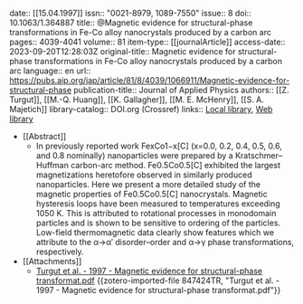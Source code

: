 date:: [[15.04.1997]]
issn:: "0021-8979, 1089-7550"
issue:: 8
doi:: 10.1063/1.364887
title:: @Magnetic evidence for structural-phase transformations in Fe-Co alloy nanocrystals produced by a carbon arc
pages:: 4039-4041
volume:: 81
item-type:: [[journalArticle]]
access-date:: 2023-09-20T12:28:03Z
original-title:: Magnetic evidence for structural-phase transformations in Fe-Co alloy nanocrystals produced by a carbon arc
language:: en
url:: https://pubs.aip.org/jap/article/81/8/4039/1066911/Magnetic-evidence-for-structural-phase
publication-title:: Journal of Applied Physics
authors:: [[Z. Turgut]], [[M.-Q. Huang]], [[K. Gallagher]], [[M. E. McHenry]], [[S. A. Majetich]]
library-catalog:: DOI.org (Crossref)
links:: [Local library](zotero://select/library/items/55L5A9EU), [Web library](https://www.zotero.org/users/9628799/items/55L5A9EU)

- [[Abstract]]
	- In previously reported work FexCo1−x[C] (x=0.0, 0.2, 0.4, 0.5, 0.6, and 0.8 nominally) nanoparticles were prepared by a Kratschmer–Huffman carbon-arc method. Fe0.5Co0.5[C] exhibited the largest magnetizations heretofore observed in similarly produced nanoparticles. Here we present a more detailed study of the magnetic properties of Fe0.5Co0.5[C] nanocrystals. Magnetic hysteresis loops have been measured to temperatures exceeding 1050 K. This is attributed to rotational processes in monodomain particles and is shown to be sensitive to ordering of the particles. Low-field thermomagnetic data clearly show features which we attribute to the α→α′ disorder–order and α→γ phase transformations, respectively.
- [[Attachments]]
	- [Turgut et al. - 1997 - Magnetic evidence for structural-phase transformat.pdf](zotero://select/library/items/847424TR) {{zotero-imported-file 847424TR, "Turgut et al. - 1997 - Magnetic evidence for structural-phase transformat.pdf"}}